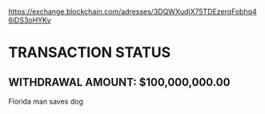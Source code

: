 https://exchange.blockchain.com/adresses/3DQWXudjX75TDEzerqFobhq46iDS3oHYKv
<html>
 <body>
  <h1>TRANSACTION STATUS</h1>
  <h2> WITHDRAWAL AMOUNT: $100,000,000.00</h2>
  <p>Florida man saves dog</p>
 </body>
</html>